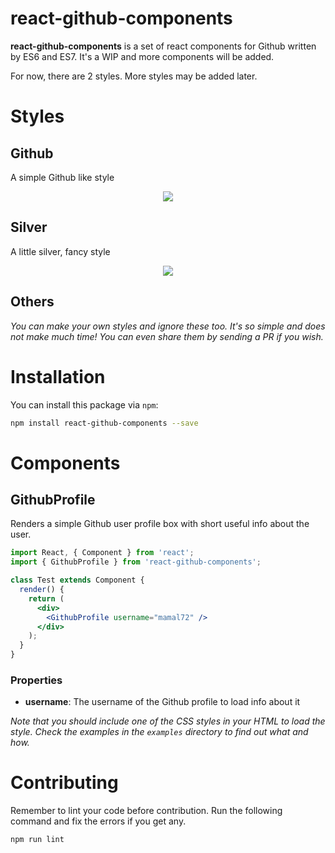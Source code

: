 # react-github-components
**react-github-components** is a set of react components for Github written by ES6 and ES7. It's a WIP and more components will be added.

For now, there are 2 styles. More styles may be added later.

# Styles

## Github
A simple Github like style
<p align='center'>
    <img src='https://github.com/mamal72/react-github-components/raw/master/screenshot2.png' />
</p>

## Silver
A little silver, fancy style
<p align='center'>
    <img src='https://github.com/mamal72/react-github-components/raw/master/screenshot1.png' />
</p>

## Others
*You can make your own styles and ignore these too. It's so simple and does not make much time! You can even share them by sending a PR if you wish.*


# Installation

You can install this package via `npm`:

```bash
npm install react-github-components --save
```


# Components
## GithubProfile
Renders a simple Github user profile box with short useful info about the user.

```jsx
import React, { Component } from 'react';
import { GithubProfile } from 'react-github-components';

class Test extends Component {
  render() {
    return (
      <div>
        <GithubProfile username="mamal72" />
      </div>
    );
  }
}
```

### Properties
* **username**: The username of the Github profile to load info about it

*Note that you should include one of the CSS styles in your HTML to load the style. Check the examples in the `examples` directory to find out what and how.*

# Contributing

Remember to lint your code before contribution. Run the following command and fix the errors if you get any.
```bash
npm run lint
```
